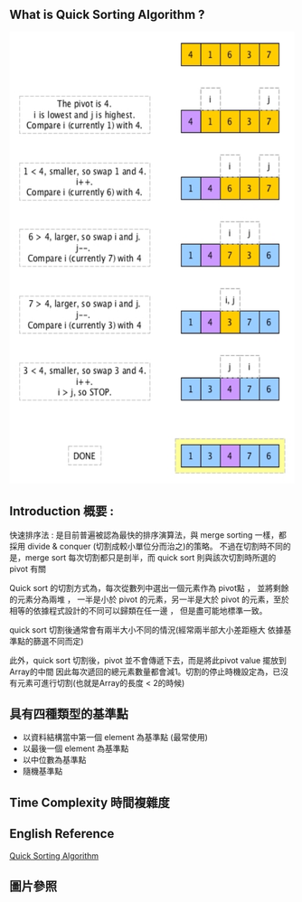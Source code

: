 
## What is Quick Sorting Algorithm ?


<img src='https://github.com/Wei-Tsung/Core-Concepts-Visualization/blob/master/quicksort_imperative-1.jpg' width='600' height='800'>




## Introduction 概要 :

快速排序法 : 是目前普遍被認為最快的排序演算法，與 merge sorting 一樣，都採用 divide & conquer (切割成較小單位分而治之)的策略。
不過在切割時不同的是，merge sort 每次切割都只是剖半，而 quick sort 則與該次切割時所選的 pivot 有關

Quick sort 的切割方式為，每次從數列中選出一個元素作為 pivot點 ， 並將剩餘的元素分為兩堆 ， 一半是小於 pivot 的元素，另一半是大於 pivot 的元素，至於相等的依據程式設計的不同可以歸類在任一邊  ， 但是盡可能地標準一致。

quick sort 切割後通常會有兩半大小不同的情況(經常兩半部大小差距極大  依據基準點的篩選不同而定)

此外，quick sort 切割後，pivot 並不會傳遞下去，而是將此pivot value 擺放到Array的中間
因此每次遞回的總元素數量都會減1。切割的停止時機設定為，已沒有元素可進行切割(也就是Array的長度 < 2的時候)


## 具有四種類型的基準點

- 以資料結構當中第一個 element 為基準點 (最常使用)
- 以最後一個 element 為基準點
- 以中位數為基準點
- 隨機基準點 








## Time Complexity 時間複雜度





## English Reference  


[Quick Sorting Algorithm](http://typeocaml.com/2015/01/02/immutable/)

## 圖片參照

